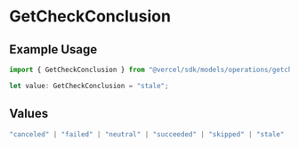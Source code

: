 # GetCheckConclusion

## Example Usage

```typescript
import { GetCheckConclusion } from "@vercel/sdk/models/operations/getcheck.js";

let value: GetCheckConclusion = "stale";
```

## Values

```typescript
"canceled" | "failed" | "neutral" | "succeeded" | "skipped" | "stale"
```